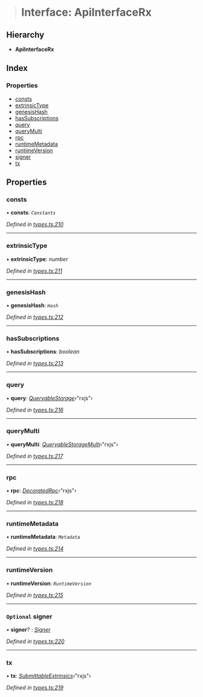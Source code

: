 > # Interface: ApiInterfaceRx

## Hierarchy

* **ApiInterfaceRx**

## Index

### Properties

* [consts](_types_.apiinterfacerx.md#consts)
* [extrinsicType](_types_.apiinterfacerx.md#extrinsictype)
* [genesisHash](_types_.apiinterfacerx.md#genesishash)
* [hasSubscriptions](_types_.apiinterfacerx.md#hassubscriptions)
* [query](_types_.apiinterfacerx.md#query)
* [queryMulti](_types_.apiinterfacerx.md#querymulti)
* [rpc](_types_.apiinterfacerx.md#rpc)
* [runtimeMetadata](_types_.apiinterfacerx.md#runtimemetadata)
* [runtimeVersion](_types_.apiinterfacerx.md#runtimeversion)
* [signer](_types_.apiinterfacerx.md#optional-signer)
* [tx](_types_.apiinterfacerx.md#tx)

## Properties

###  consts

• **consts**: *`Constants`*

*Defined in [types.ts:210](https://github.com/polkadot-js/api/blob/fcaa7a5/packages/api/src/types.ts#L210)*

___

###  extrinsicType

• **extrinsicType**: *number*

*Defined in [types.ts:211](https://github.com/polkadot-js/api/blob/fcaa7a5/packages/api/src/types.ts#L211)*

___

###  genesisHash

• **genesisHash**: *`Hash`*

*Defined in [types.ts:212](https://github.com/polkadot-js/api/blob/fcaa7a5/packages/api/src/types.ts#L212)*

___

###  hasSubscriptions

• **hasSubscriptions**: *boolean*

*Defined in [types.ts:213](https://github.com/polkadot-js/api/blob/fcaa7a5/packages/api/src/types.ts#L213)*

___

###  query

• **query**: *[QueryableStorage](_types_.queryablestorage.md)‹*"rxjs"*›*

*Defined in [types.ts:216](https://github.com/polkadot-js/api/blob/fcaa7a5/packages/api/src/types.ts#L216)*

___

###  queryMulti

• **queryMulti**: *[QueryableStorageMulti](../modules/_types_.md#queryablestoragemulti)‹*"rxjs"*›*

*Defined in [types.ts:217](https://github.com/polkadot-js/api/blob/fcaa7a5/packages/api/src/types.ts#L217)*

___

###  rpc

• **rpc**: *[DecoratedRpc](_types_.decoratedrpc.md)‹*"rxjs"*›*

*Defined in [types.ts:218](https://github.com/polkadot-js/api/blob/fcaa7a5/packages/api/src/types.ts#L218)*

___

###  runtimeMetadata

• **runtimeMetadata**: *`Metadata`*

*Defined in [types.ts:214](https://github.com/polkadot-js/api/blob/fcaa7a5/packages/api/src/types.ts#L214)*

___

###  runtimeVersion

• **runtimeVersion**: *`RuntimeVersion`*

*Defined in [types.ts:215](https://github.com/polkadot-js/api/blob/fcaa7a5/packages/api/src/types.ts#L215)*

___

### `Optional` signer

• **signer**? : *[Signer](_types_.signer.md)*

*Defined in [types.ts:220](https://github.com/polkadot-js/api/blob/fcaa7a5/packages/api/src/types.ts#L220)*

___

###  tx

• **tx**: *[SubmittableExtrinsics](_types_.submittableextrinsics.md)‹*"rxjs"*›*

*Defined in [types.ts:219](https://github.com/polkadot-js/api/blob/fcaa7a5/packages/api/src/types.ts#L219)*